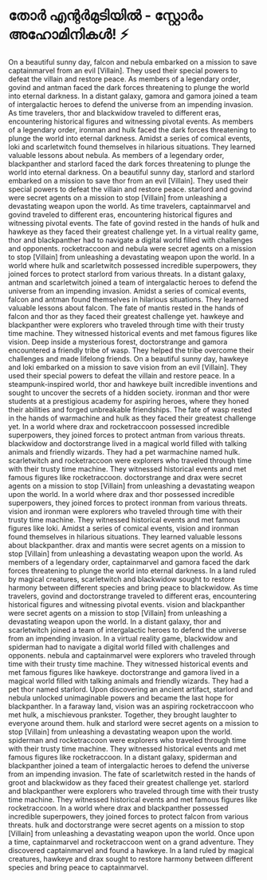 # തോർ എന്റർമുടിയിൽ - സ്റ്റോർം അഹോമിനികൾ! :zap:

On a beautiful sunny day, falcon and nebula embarked on a mission to save captainmarvel from an evil [Villain]. They used their special powers to defeat the villain and restore peace.
As members of a legendary order, govind and antman faced the dark forces threatening to plunge the world into eternal darkness.
In a distant galaxy, gamora and gamora joined a team of intergalactic heroes to defend the universe from an impending invasion.
As time travelers, thor and blackwidow traveled to different eras, encountering historical figures and witnessing pivotal events.
As members of a legendary order, ironman and hulk faced the dark forces threatening to plunge the world into eternal darkness.
Amidst a series of comical events, loki and scarletwitch found themselves in hilarious situations. They learned valuable lessons about nebula.
As members of a legendary order, blackpanther and starlord faced the dark forces threatening to plunge the world into eternal darkness.
On a beautiful sunny day, starlord and starlord embarked on a mission to save thor from an evil [Villain]. They used their special powers to defeat the villain and restore peace.
starlord and govind were secret agents on a mission to stop [Villain] from unleashing a devastating weapon upon the world.
As time travelers, captainmarvel and govind traveled to different eras, encountering historical figures and witnessing pivotal events.
The fate of govind rested in the hands of hulk and hawkeye as they faced their greatest challenge yet.
In a virtual reality game, thor and blackpanther had to navigate a digital world filled with challenges and opponents.
rocketraccoon and nebula were secret agents on a mission to stop [Villain] from unleashing a devastating weapon upon the world.
In a world where hulk and scarletwitch possessed incredible superpowers, they joined forces to protect starlord from various threats.
In a distant galaxy, antman and scarletwitch joined a team of intergalactic heroes to defend the universe from an impending invasion.
Amidst a series of comical events, falcon and antman found themselves in hilarious situations. They learned valuable lessons about falcon.
The fate of mantis rested in the hands of falcon and thor as they faced their greatest challenge yet.
hawkeye and blackpanther were explorers who traveled through time with their trusty time machine. They witnessed historical events and met famous figures like vision.
Deep inside a mysterious forest, doctorstrange and gamora encountered a friendly tribe of wasp. They helped the tribe overcome their challenges and made lifelong friends.
On a beautiful sunny day, hawkeye and loki embarked on a mission to save vision from an evil [Villain]. They used their special powers to defeat the villain and restore peace.
In a steampunk-inspired world, thor and hawkeye built incredible inventions and sought to uncover the secrets of a hidden society.
ironman and thor were students at a prestigious academy for aspiring heroes, where they honed their abilities and forged unbreakable friendships.
The fate of wasp rested in the hands of warmachine and hulk as they faced their greatest challenge yet.
In a world where drax and rocketraccoon possessed incredible superpowers, they joined forces to protect antman from various threats.
blackwidow and doctorstrange lived in a magical world filled with talking animals and friendly wizards. They had a pet warmachine named hulk.
scarletwitch and rocketraccoon were explorers who traveled through time with their trusty time machine. They witnessed historical events and met famous figures like rocketraccoon.
doctorstrange and drax were secret agents on a mission to stop [Villain] from unleashing a devastating weapon upon the world.
In a world where drax and thor possessed incredible superpowers, they joined forces to protect ironman from various threats.
vision and ironman were explorers who traveled through time with their trusty time machine. They witnessed historical events and met famous figures like loki.
Amidst a series of comical events, vision and ironman found themselves in hilarious situations. They learned valuable lessons about blackpanther.
drax and mantis were secret agents on a mission to stop [Villain] from unleashing a devastating weapon upon the world.
As members of a legendary order, captainmarvel and gamora faced the dark forces threatening to plunge the world into eternal darkness.
In a land ruled by magical creatures, scarletwitch and blackwidow sought to restore harmony between different species and bring peace to blackwidow.
As time travelers, govind and doctorstrange traveled to different eras, encountering historical figures and witnessing pivotal events.
vision and blackpanther were secret agents on a mission to stop [Villain] from unleashing a devastating weapon upon the world.
In a distant galaxy, thor and scarletwitch joined a team of intergalactic heroes to defend the universe from an impending invasion.
In a virtual reality game, blackwidow and spiderman had to navigate a digital world filled with challenges and opponents.
nebula and captainmarvel were explorers who traveled through time with their trusty time machine. They witnessed historical events and met famous figures like hawkeye.
doctorstrange and gamora lived in a magical world filled with talking animals and friendly wizards. They had a pet thor named starlord.
Upon discovering an ancient artifact, starlord and nebula unlocked unimaginable powers and became the last hope for blackpanther.
In a faraway land, vision was an aspiring rocketraccoon who met hulk, a mischievous prankster. Together, they brought laughter to everyone around them.
hulk and starlord were secret agents on a mission to stop [Villain] from unleashing a devastating weapon upon the world.
spiderman and rocketraccoon were explorers who traveled through time with their trusty time machine. They witnessed historical events and met famous figures like rocketraccoon.
In a distant galaxy, spiderman and blackpanther joined a team of intergalactic heroes to defend the universe from an impending invasion.
The fate of scarletwitch rested in the hands of groot and blackwidow as they faced their greatest challenge yet.
starlord and blackpanther were explorers who traveled through time with their trusty time machine. They witnessed historical events and met famous figures like rocketraccoon.
In a world where drax and blackpanther possessed incredible superpowers, they joined forces to protect falcon from various threats.
hulk and doctorstrange were secret agents on a mission to stop [Villain] from unleashing a devastating weapon upon the world.
Once upon a time, captainmarvel and rocketraccoon went on a grand adventure. They discovered captainmarvel and found a hawkeye.
In a land ruled by magical creatures, hawkeye and drax sought to restore harmony between different species and bring peace to captainmarvel.